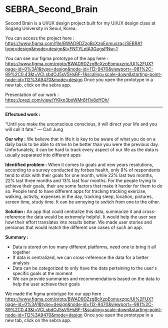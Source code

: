# SEBRA_Second_Brain
Second Brain is a UI/UX design project built for my UI/UX design class at Sogang University in Seoul, Korea.

You can access the project here :
https://www.figma.com/file/BWAD9DZzgBcXzpEomuxzqc/SEBRA?type=design&mode=design&t=FNTYLqlA3GugsPNw-1

You can see our figma prototype of the app here :
https://www.figma.com/proto/BWAD9DZzgBcXzpEomuxzqc/UI%2FUX?page-id=0%3A1&type=design&node-id=112-9470&viewport=-981%2C-89%2C0.43&t=VCLsbdOJ5sV5HsBF-1&scaling=scale-down&starting-point-node-id=112%3A9470&mode=design
Once you open the prototype in a new tab, click on the sebra app.


Presentation of our work :
https://prezi.com/view/YKIkn3boWMr8H1v8dYOh/

_______________________________________________________________________________________________________________________
**Effectued work :**

“Until you make the unconscious conscious, it will direct your life and you will call it fate.” — Carl Jung

**Our why :**
We believe that in life it is key to be aware of what you do on a daily basis to be able to strive to be better than you were the previous day.
Unfortunately, it can be hard to track every aspect of our life as the data is usually separated into different apps

**Identified problem :**
When it comes to goals and new years resolutions, according to a survey conducted by forbes health, only 8% of respondents tend to stick with their goals for one month, while 22% last two months, 22% last three months and 13% last four months.
For the people trying to achieve their goals, their are some factors that make it harder for them to do so.
People tend to have different apps for tracking tracking exercise, walking, activity, expenses in the day, tracking sleep, location, pictures, screen time, study time. It can be annoying to switch from one to the other. 

**Solution :**
An app that could centralize this data, summarize it and cross-reference the data would be extremely helpful. It would help the user see how their effort translates into results better.
We made user stories and personas that would match the different use cases of such an app.

**Summary :**
- Data is stored on too many different platforms, need one to bring it all together
- If data is centralized, we can cross-reference the data for a better analysis
- Data can be categorized to only have the data pertaining to the user's specific goals at the moment
- We can provide summaries and recommendations based on the data to help the user achieve their goals

We made the figma prototype for our app here :
https://www.figma.com/proto/BWAD9DZzgBcXzpEomuxzqc/UI%2FUX?page-id=0%3A1&type=design&node-id=112-9470&viewport=-981%2C-89%2C0.43&t=VCLsbdOJ5sV5HsBF-1&scaling=scale-down&starting-point-node-id=112%3A9470&mode=design
Once you open the prototype in a new tab, click on the sebra app.





